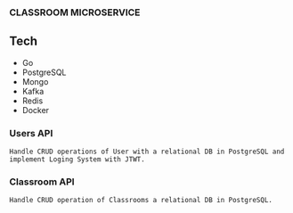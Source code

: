 ### CLASSROOM MICROSERVICE

## Tech

- Go
- PostgreSQL
- Mongo
- Kafka
- Redis
- Docker

### Users API
    Handle CRUD operations of User with a relational DB in PostgreSQL and implement Loging System with JTWT.

### Classroom API
    Handle CRUD operation of Classrooms a relational DB in PostgreSQL.
